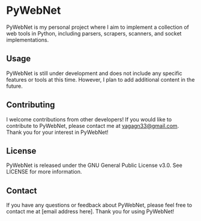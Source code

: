 # PyWebNet

PyWebNet is my personal project where I aim to implement a collection of web tools in Python, including parsers, scrapers, scanners, and socket implementations. 

## Usage

PyWebNet is still under development and does not include any specific features or tools at this time. However, I plan to add additional content in the future.

## Contributing

I welcome contributions from other developers! If you would like to contribute to PyWebNet, please contact me at [vagagn33@gmail.com](mailto:vagagn33@gmail.com). Thank you for your interest in PyWebNet!
 
## License

PyWebNet is released under the GNU General Public License v3.0. See LICENSE for more information.

## Contact

If you have any questions or feedback about PyWebNet, please feel free to contact me at [email address here]. Thank you for using PyWebNet!

